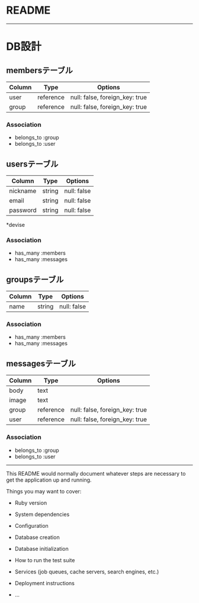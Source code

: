 # README
---
# DB設計

## membersテーブル

| Column | Type      | Options                        |
| ------ | --------- | ------------------------------ |
| user   | reference | null: false, foreign_key: true |
| group  | reference | null: false, foreign_key: true |

### Association

- belongs_to :group
- belongs_to :user



## usersテーブル

| Column   | Type   | Options     |
| -------- | ------ | ----------- |
| nickname | string | null: false |
| email    | string | null: false |
| password | string | null: false |
*devise



### Association

- has_many :members
- has_many :messages



## groupsテーブル

| Column    | Type   | Options     |
| --------- | ------ | ----------- |
| name      | string | null: false |

### Association

- has_many :members
- has_many :messages



## messagesテーブル

| Column | Type      | Options                        |
| ------ | --------- | ------------------------------ |
| body   | text      |                                |
| image  | text      |                                |
| group  | reference | null: false, foreign_key: true |
| user   | reference | null: false, foreign_key: true |

### Association

- belongs_to :group
- belongs_to :user

---

This README would normally document whatever steps are necessary to get the
application up and running.

Things you may want to cover:

* Ruby version

* System dependencies

* Configuration

* Database creation

* Database initialization

* How to run the test suite

* Services (job queues, cache servers, search engines, etc.)

* Deployment instructions

* ...
